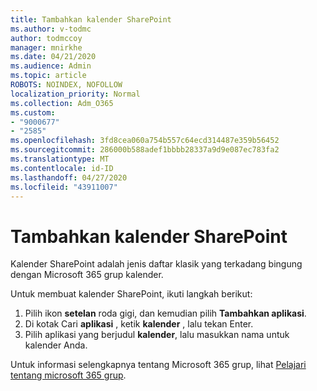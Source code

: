 ```yaml
---
title: Tambahkan kalender SharePoint
ms.author: v-todmc
author: todmccoy
manager: mnirkhe
ms.date: 04/21/2020
ms.audience: Admin
ms.topic: article
ROBOTS: NOINDEX, NOFOLLOW
localization_priority: Normal
ms.collection: Adm_O365
ms.custom:
- "9000677"
- "2585"
ms.openlocfilehash: 3fd8cea060a754b557c64ecd314487e359b56452
ms.sourcegitcommit: 286000b588adef1bbbb28337a9d9e087ec783fa2
ms.translationtype: MT
ms.contentlocale: id-ID
ms.lasthandoff: 04/27/2020
ms.locfileid: "43911007"
---
```

# <a name="add-a-sharepoint-calendar"></a>Tambahkan kalender SharePoint

Kalender SharePoint adalah jenis daftar klasik yang terkadang bingung dengan Microsoft 365 grup kalender.
 
Untuk membuat kalender SharePoint, ikuti langkah berikut:
 
1.  Pilih ikon **setelan** roda gigi, dan kemudian pilih **Tambahkan aplikasi**.
2.  Di kotak Cari **aplikasi** , ketik **kalender** , lalu tekan Enter.
3.  Pilih aplikasi yang berjudul **kalender**, lalu masukkan nama untuk kalender Anda.

Untuk informasi selengkapnya tentang Microsoft 365 grup, lihat [Pelajari tentang microsoft 365 grup](https://support.office.com/article/Learn-about-Office-365-groups-b565caa1-5c40-40ef-9915-60fdb2d97fa2).

